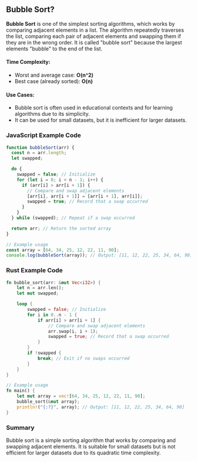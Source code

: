## Bubble Sort?

**Bubble Sort** is one of the simplest sorting algorithms, which works by comparing adjacent elements in a list. The algorithm repeatedly traverses the list, comparing each pair of adjacent elements and swapping them if they are in the wrong order. It is called "bubble sort" because the largest elements "bubble" to the end of the list.

#### **Time Complexity**:

- Worst and average case: **O(n^2)**
- Best case (already sorted): **O(n)**

#### **Use Cases**:

- Bubble sort is often used in educational contexts and for learning algorithms due to its simplicity.
- It can be used for small datasets, but it is inefficient for larger datasets.

### **JavaScript Example Code**

```javascript
function bubbleSort(arr) {
  const n = arr.length;
  let swapped;

  do {
    swapped = false; // Initialize
    for (let i = 0; i < n - 1; i++) {
      if (arr[i] > arr[i + 1]) {
        // Compare and swap adjacent elements
        [arr[i], arr[i + 1]] = [arr[i + 1], arr[i]];
        swapped = true; // Record that a swap occurred
      }
    }
  } while (swapped); // Repeat if a swap occurred

  return arr; // Return the sorted array
}

// Example usage
const array = [64, 34, 25, 12, 22, 11, 90];
console.log(bubbleSort(array)); // Output: [11, 12, 22, 25, 34, 64, 90]
```

### **Rust Example Code**

```rust
fn bubble_sort(arr: &mut Vec<i32>) {
    let n = arr.len();
    let mut swapped;

    loop {
        swapped = false; // Initialize
        for i in 0..n - 1 {
            if arr[i] > arr[i + 1] {
                // Compare and swap adjacent elements
                arr.swap(i, i + 1);
                swapped = true; // Record that a swap occurred
            }
        }
        if !swapped {
            break; // Exit if no swaps occurred
        }
    }
}

// Example usage
fn main() {
    let mut array = vec![64, 34, 25, 12, 22, 11, 90];
    bubble_sort(&mut array);
    println!("{:?}", array); // Output: [11, 12, 22, 25, 34, 64, 90]
}
```

### **Summary**

Bubble sort is a simple sorting algorithm that works by comparing and swapping adjacent elements. It is suitable for small datasets but is not efficient for larger datasets due to its quadratic time complexity.
